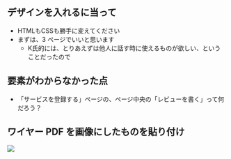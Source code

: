 ## デザインを入れるに当って

- HTMLもCSSも勝手に変えてください
- まずは、3 ページでいいと思います
  - K氏的には、とりあえずは他人に話す時に使えるものが欲しい、ということだったので


## 要素がわからなかった点

- 「サービスを登録する」ページの、ページ中央の「レビューを書く」って何だろう？


## ワイヤー PDF を画像にしたものを貼り付け

![](http://i.gyazo.com/28f595f99618b71b3b75bf87fa6429eb.png)
